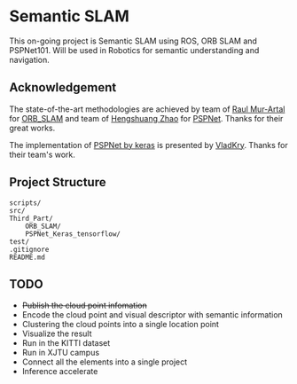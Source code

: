 # Semantic SLAM

This on-going project is Semantic SLAM using ROS, ORB SLAM and PSPNet101. Will be used in Robotics for semantic understanding and navigation.

## Acknowledgement 

The state-of-the-art methodologies are achieved by team of [Raul Mur-Artal](https://github.com/raulmur) for [ORB_SLAM](https://github.com/raulmur/ORB_SLAM2) and team of [Hengshuang Zhao](https://github.com/hszhao) for [PSPNet](https://github.com/hszhao/PSPNet). Thanks for their great works.

The implementation of [PSPNet by keras](https://github.com/Vladkryvoruchko/PSPNet-Keras-tensorflow) is presented by [VladKry](https://github.com/Vladkryvoruchko). Thanks for their team's work.

## Project Structure

```
scripts/
src/
Third_Part/
    ORB_SLAM/
    PSPNet_Keras_tensorflow/
test/
.gitignore
README.md
```

## TODO

* ~~Publish the cloud point infomation~~
* Encode the cloud point and visual descriptor with semantic information
* Clustering the cloud points into a single location point
* Visualize the result
* Run in the KITTI dataset
* Run in XJTU campus
* Connect all the elements into a single project
* Inference accelerate
